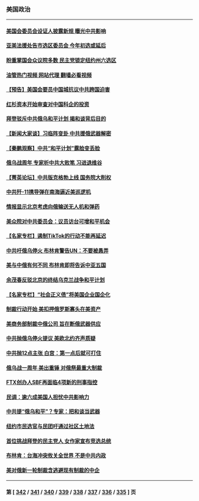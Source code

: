 ### 美国政治
---
#### [美国会委员会设证人披露新规 曝光中共影响](../../pages/ncid1078159/n13937815.md?02251645) 
#### [亚美法援处告市选区委员会 今年初选或延后](../../pages/ncid1078159/n13937849.md?02251645) 
#### [盼重掌国会众议院多数 民主党锁定纽约州六选区](../../pages/ncid1078159/n13937856.md?02251645) 
#### [油管热门视频 网站代理 翻墙必看视频](http://138.2.39.72:81/youtube.html?epic-marker?02251645)
#### [【预告】美国会要员中国城抗议中共跨国迫害](../../pages/ncid1078159/n13937774.md?02251645) 
#### [红杉资本开始审查对中国科企的投资](../../pages/ncid1078159/n13937777.md?02251645) 
#### [拜登驳斥中共俄乌和平计划 揭和谈背后目的](../../pages/ncid1078159/n13937683.md?02251645) 
#### [【新闻大家谈】习临阵变卦 中共援俄武器解密](../../pages/ncid1078159/n13937713.md?02251645) 
#### [【秦鹏观察】中共“和平计划”露脸变丢脸](../../pages/ncid1078159/n13937705.md?02251645) 
#### [俄乌战周年 专家析中共大败笔 习进退维谷](../../pages/ncid1078159/n13936661.md?02251645) 
#### [【菁英论坛】中共版克格勃上线 国务院大削权](../../pages/ncid1078159/n13937600.md?02251645) 
#### [中共歼-11携导弹在南海逼近美巡逻机](../../pages/ncid1078159/n13937641.md?02251645) 
#### [情报显示北京考虑向俄输送无人机和弹药](../../pages/ncid1078159/n13937615.md?02251645) 
#### [美众院对中共委员会：议员访台可增和平机会](../../pages/ncid1078159/n13937487.md?02251645) 
#### [【名家专栏】遏制TikTok的行动不能再延迟](../../pages/ncid1078159/n13936541.md?02251645) 
#### [中共吁俄乌停火 布林肯警告UN：不要被愚弄](../../pages/ncid1078159/n13937566.md?02251645) 
#### [美与中俄有何不同 布林肯即将告诉中亚五国](../../pages/ncid1078159/n13937564.md?02251645) 
#### [余茂春反驳北京的终结乌克兰战争和平计划](../../pages/ncid1078159/n13937562.md?02251645) 
#### [【名家专栏】“社会正义债”将美国企业国企化](../../pages/ncid1078159/n13937313.md?02251645) 
#### [制裁行动开始 美扣押俄罗斯寡头在美资产](../../pages/ncid1078159/n13937543.md?02251645) 
#### [美商务部制裁中俄公司 旨在断俄武器供应](../../pages/ncid1078159/n13937503.md?02251645) 
#### [中共抛俄乌停火提议 美欧北约齐声质疑](../../pages/ncid1078159/n13937512.md?02251645) 
#### [中共抛12点主张 白宫：第一点后就可打住](../../pages/ncid1078159/n13937465.md?02251645) 
#### [俄乌战一周年 美出重锤 对俄祭最重大制裁](../../pages/ncid1078159/n13937462.md?02251645) 
#### [FTX创办人SBF再面临4项新的刑事指控](../../pages/ncid1078159/n13937263.md?02251645) 
#### [民调：逾六成美国人担忧中共影响力](../../pages/ncid1078159/n13937091.md?02251645) 
#### [中共提“俄乌和平”？专家：把和谈当武器](../../pages/ncid1078159/n13935842.md?02251645) 
#### [纽约市民选官与民团吁通过社区土地法](../../pages/ncid1078159/n13937011.md?02251645) 
#### [首位挑战拜登的民主党人 女作家宣布竞选总统](../../pages/ncid1078159/n13936814.md?02251645) 
#### [布林肯：台海冲突攸关全世界 不是中共内政](../../pages/ncid1078159/n13936846.md?02251645) 
#### [美对俄新一轮制裁含逃避现有制裁的中企](../../pages/ncid1078159/n13936744.md?02251645) 

---
#### 第 [ [342](./342.md?02251645) / [341](./341.md?02251645) / [340](./340.md?02251645) / [339](./339.md?02251645) / [338](./338.md?02251645) / [337](./337.md?02251645) / [336](./336.md?02251645) / [335](./335.md?02251645) ] 页
